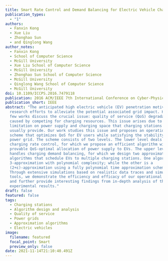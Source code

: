 ```yaml
---
title: Smart Rate Control and Demand Balancing for Electric Vehicle Charging
publication_types:
  - "1"
authors:
  - Fanxin Kong
  - Xue Liu
  - Zhonghao Sun
  - and Qinglong Wang
author_notes:
  - Fanxin Kong
  - School of Computer Science
  - McGill University
  - Xue Liu School of Computer Science
  - McGill University
  - Zhonghao Sun School of Computer Science
  - McGill University
  - Qinglong Wang School of Computer Science
  - McGill University
doi: 10.1109/ICCPS.2016.7479118
publication: 2016 ACM/IEEE 7th International Conference on Cyber-Physical Systems (ICCPS)
publication_short: IEEE
abstract: "The anticipated high electric vehicle (EV) penetration motivates many
  research efforts to alleviate the potential associated grid impact. However,
  few works discuss the crucial issue: quality of service (QoS) degradation
  caused by competing for charging resources. This issue arises due to the
  limitation on power supply and charging space that charging stations can
  usually provide. Our work studies this issue and proposes an operational
  scheme that optimizes QoS for EV users while satisfying the stability of the
  power grid. The scheme consists of two levels. The lower level deals with
  charging rate control, for which we propose an efficient algorithm with
  provable QoS-optimal allocation of power supply to EVs. The upper level
  handles charging demand balancing, for which we design two approximation
  algorithms that schedule EVs to multiple charging stations. One algorithm is a
  3-approximation with polynomial complexity; while the other is a
  (2+ε)-approximation using a fully polynomial time approximation scheme.
  Through extensive simulations based on realistic data traces and simulations
  tools, we demonstrate the efficiency and efficacy of our operational scheme
  and further provide interesting findings from in-depth analysis of the
  experimental results."
draft: false
featured: false
tags:
  - Charging stations
  - Algorithm design and analysis
  - Quality of service
  - Power grids
  - Approximation algorithms
  - Electric vehicles
image:
  filename: featured
  focal_point: Smart
  preview_only: false
date: 2021-11-14T21:10:40.491Z
---
```


